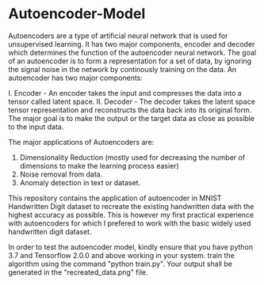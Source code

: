 # Autoencoder-Model

Autoencoders are a type of artificial neural network that is used for unsupervised learning. It has two major components, encoder and decoder which determines the function of the autoencoder neural network. The goal of an autoencoder is to form a representation for a set of data, by ignoring the signal noise in the network by continously training on the data. An autoencoder has two major components:

I. Encoder - An encoder takes the input and compresses the data into a tensor called latent space.
II. Decoder - The decoder takes the latent space tensor representation and reconstructs the data back into its original form. The major goal is to make the output or the target data as close as possible to the input data.

The major applications of Autoencoders are:
1. Dimensionality Reduction (mostly used for decreasing the number of dimensions to make the learning process easier)
2. Noise removal from data.
3. Anomaly detection in text or dataset.

This repository contains the application of autoencoder in MNIST Handwritten Digit dataset to recreate the existing handwritten data with the highest accuracy as possible. This is however my first practical experience with autoencoders for which I prefered to work with the basic widely used handwritten digit dataset.

In order to test the autoencoder model, kindly ensure that you have python 3.7 and Tensorflow 2.0.0 and above working in your system.
train the algorithm using the command "python train.py". Your output shall be generated in the "recreated_data.png" file.
